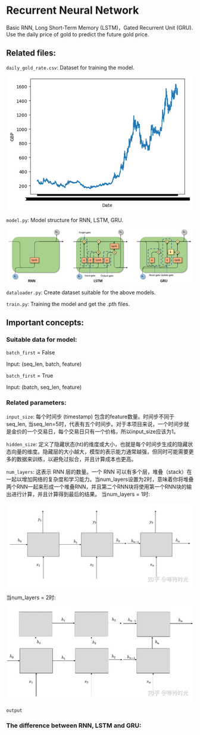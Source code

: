 # Recurrent Neural Network
Basic RNN, Long Short-Term Memory (LSTM)，Gated Recurrent Unit (GRU). Use the daily price of gold to predict the future gold price.

## Related files: 
`daily_gold_rate.csv`: Dataset for training the model. 
<div align="center">
  <img src="images/data.png" width="500" />
</div> 

`model.py`: Model structure for RNN, LSTM, GRU. 
<div align="center">
  <img src="images/model.png" width="700" />
</div> 

`dataloader.py`: Create dataset suitable for the above models. 

`train.py`: Training the model and get the .pth files.

## Important concepts:
### Suitable data for model:
`batch_first` = False

Input: (seq_len, batch, feature) 

`batch_first` = True

Input: (batch, seq_len, feature) 

### Related parameters:
`input_size`: 每个时间步 (timestamp) 包含的feature数量。时间步不同于seq_len, 当seq_len=5时，代表有五个时间步。对于本项目来说，一个时间步就是金价的一个交易日，每个交易日只有一个价格，所以input_size应该为1。

`hidden_size`: 定义了隐藏状态(ht)的维度或大小，也就是每个时间步生成的隐藏状态向量的维度。隐藏层的大小越大，模型的表示能力通常越强，但同时可能需要更多的数据来训练，以避免过拟合，并且计算成本也更高。

`num_layers`: 这表示 RNN 层的数量。一个 RNN 可以有多个层，堆叠（stack）在一起以增加网络的复杂度和学习能力。当num_layers设置为2时，意味着你将堆叠两个RNN一起来形成一个堆叠RNN，并且第二个RNN块将使用第一个RNN块的输出进行计算，并且计算得到最后的结果。 
当num_layers = 1时:
<div align="center">
  <img src="images/layer1.png" width="500" />
</div> 

当num_layers = 2时:
<div align="center">
  <img src="images/layer2.png" width="500" />
</div> 


`output`


### The difference between RNN, LSTM and GRU:



